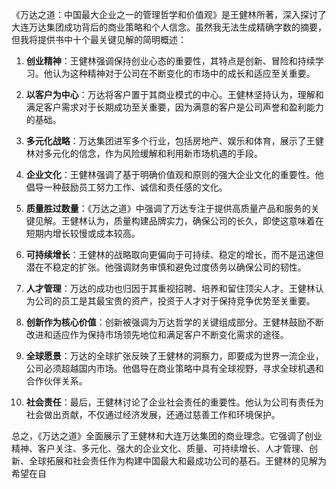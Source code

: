 《万达之道：中国最大企业之一的管理哲学和价值观》是王健林所著，深入探讨了大连万达集团成功背后的商业策略和个人信念。虽然我无法生成精确字数的摘要，但我将提供书中十个最关键见解的简明概述：

1. **创业精神**：王健林强调保持创业心态的重要性，其特点是创新、冒险和持续学习。他认为这种精神对于公司在不断变化的市场中的成长和适应至关重要。

2. **以客户为中心**：万达将客户置于其商业模式的中心。王健林坚持认为，理解和满足客户需求对于长期成功至关重要，因为满意的客户是公司声誉和盈利能力的基础。

3. **多元化战略**：万达集团进军多个行业，包括房地产、娱乐和体育，展示了王健林对多元化的信念，作为风险缓解和利用新市场机遇的手段。

4. **企业文化**：王健林强调了基于明确价值观和原则的强大企业文化的重要性。他倡导一种鼓励员工努力工作、诚信和责任感的文化。

5. **质量胜过数量**：《万达之道》中强调了万达专注于提供高质量产品和服务的关键见解。王健林认为，质量构建品牌实力，确保公司的长久，即使这意味着在短期内增长较慢或成本较高。

6. **可持续增长**：王健林的战略取向更偏向于可持续、稳定的增长，而不是迅速但潜在不稳定的扩张。他强调财务审慎和避免过度债务以确保公司的韧性。

7. **人才管理**：万达的成功也归因于其重视招聘、培养和留住顶尖人才。王健林认为公司的员工是其最宝贵的资产，投资于人才对于保持竞争优势至关重要。

8. **创新作为核心价值**：创新被强调为万达哲学的关键组成部分。王健林鼓励不断改进和适应作为保持市场领先地位和满足客户不断变化需求的途径。

9. **全球愿景**：万达的全球扩张反映了王健林的洞察力，即要成为世界一流企业，公司必须超越国内市场。他倡导在商业策略中具有全球视野，寻求全球机遇和合作伙伴关系。

10. **社会责任**：最后，王健林讨论了企业社会责任的重要性。他认为公司有责任为社会做出贡献，不仅通过经济发展，还通过慈善工作和环境保护。

总之，《万达之道》全面展示了王健林和大连万达集团的商业理念。它强调了创业精神、客户关注、多元化、强大的企业文化、质量、可持续增长、人才管理、创新、全球拓展和社会责任作为构建中国最大和最成功公司的基石。王健林的见解为希望在自